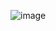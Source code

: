 ![image](https://github.com/xuzhen0913/electronic-system-designation/assets/89559018/9adf2244-d770-4f9b-8aef-05a044f711f0)
